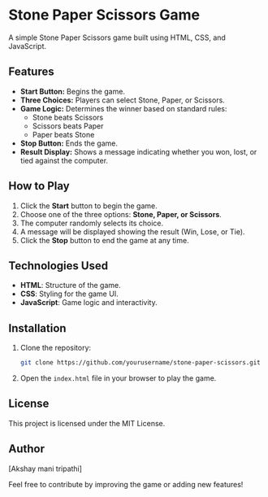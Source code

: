 # Stone Paper Scissors Game

A simple Stone Paper Scissors game built using HTML, CSS, and JavaScript.

## Features
- **Start Button:** Begins the game.
- **Three Choices:** Players can select Stone, Paper, or Scissors.
- **Game Logic:** Determines the winner based on standard rules:
  - Stone beats Scissors
  - Scissors beats Paper
  - Paper beats Stone
- **Stop Button:** Ends the game.
- **Result Display:** Shows a message indicating whether you won, lost, or tied against the computer.

## How to Play
1. Click the **Start** button to begin the game.
2. Choose one of the three options: **Stone, Paper, or Scissors**.
3. The computer randomly selects its choice.
4. A message will be displayed showing the result (Win, Lose, or Tie).
5. Click the **Stop** button to end the game at any time.

## Technologies Used
- **HTML**: Structure of the game.
- **CSS**: Styling for the game UI.
- **JavaScript**: Game logic and interactivity.

## Installation
1. Clone the repository:
   ```sh
   git clone https://github.com/yourusername/stone-paper-scissors.git
   ```
2. Open the `index.html` file in your browser to play the game.


## License
This project is licensed under the MIT License.

## Author
[Akshay mani tripathi]

Feel free to contribute by improving the game or adding new features!

